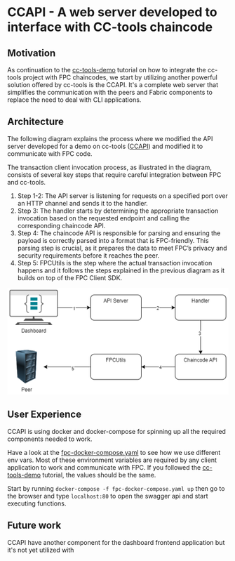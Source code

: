 # CCAPI - A web server developed to interface with CC-tools chaincode

## Motivation

As continuation to the [cc-tools-demo]() tutorial on how to integrate the cc-tools project with FPC chaincodes, we start by utilizing another powerful solution offered by cc-tools is the CCAPI. It's a complete web server that simplifies the communication with the peers and Fabric components to replace the need to deal with CLI applications.

## Architecture

The following diagram explains the process where we modified the API server developed for a demo on cc-tools ([CCAPI](https://github.com/hyperledger-labs/cc-tools-demo/tree/main/ccapi)) and modified it to communicate with FPC code.

The transaction client invocation process, as illustrated in the diagram, consists of several key steps that require careful integration between FPC and cc-tools.

1. Step 1-2: The API server is listening for requests on a specified port over an HTTP channel and sends it to the handler.
2. Step 3: The handler starts by determining the appropriate transaction invocation based on the requested endpoint and calling the corresponding chaincode API.
3. Step 4: The chaincode API is responsible for parsing and ensuring the payload is correctly parsed into a format that is FPC-friendly. This parsing step is crucial, as it prepares the data to meet FPC’s privacy and security requirements before it reaches the peer.
4. Step 5: FPCUtils is the step where the actual transaction invocation happens and it follows the steps explained in the previous diagram as it builds on top of the FPC Client SDK.

![CCAPIFlow](./CCAPIFlow.png)

## User Experience

CCAPI is using docker and docker-compose for spinning up all the required components needed to work.

Have a look at the [fpc-docker-compose.yaml](./fpc-docker-compose.yaml) to see how we use different env vars. Most of these environment variables are required by any client application to work and communicate with FPC. If you followed the [cc-tools-demo](../../chaincode/cc-tools-demo/README.md) tutorial, the values should be the same.

Start by running `docker-compose -f fpc-docker-compose.yaml up` then go to the browser and type `localhost:80` to open the swagger api and start executing functions.

## Future work

CCAPI have another component for the dashboard frontend application but it's not yet utilized with
